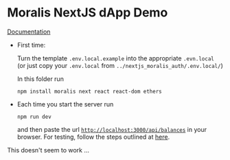 # Moralis NextJS dApp Demo

[Documentation](http://web.archive.org/web/20221101105327/https://docs.moralis.io/docs/nextjs-dapp)

- First time: 

    Turn the template `.env.local.example` into the appropriate `.evn.local` (or just copy your `.env.local` from `../nextjs_moralis_auth/.env.local/`)

    In this folder run

    ```
    npm install moralis next react react-dom ethers
    ```

- Each time you start the server run

    ```
    npm run dev
    ```
    
    and then paste the url [`http://localhost:3000/api/balances`](http://localhost:3000/api/balances) in your browser. For testing, follow the steps outlined at [here](http://web.archive.org/web/20221101105327/https://docs.moralis.io/docs/nextjs-dapp).

This doesn't seem to work ...


